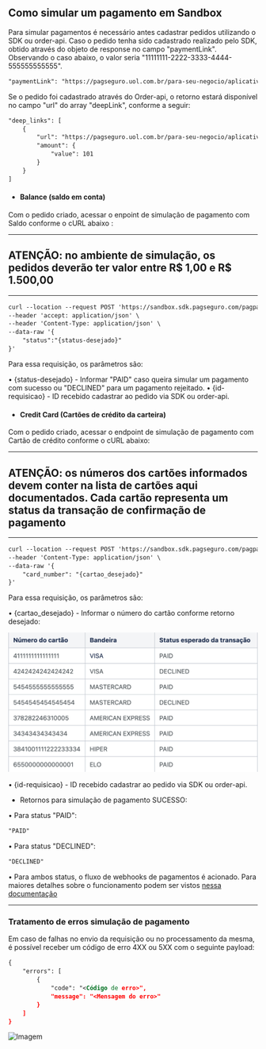 ## Como simular um pagamento em Sandbox

Para simular pagamentos é necessário antes cadastrar pedidos utilizando o SDK ou order-api. 
Caso o pedido tenha sido cadastrado realizado pelo SDK, obtido através do objeto de response no campo "paymentLink". Observando o caso abaixo, o valor seria "11111111-2222-3333-4444-555555555555". 


```xml
"paymentLink": "https://pagseguro.uol.com.br/para-seu-negocio/aplicativos/minha-conta/download?f=order&r=11111111-2222-3333-4444-555555555555"
```


 Se o pedido foi cadastrado através do Order-api, o retorno estará disponível no campo "url" do array "deepLink", conforme a seguir:


```xml
"deep_links": [
    {
        "url": "https://pagseguro.uol.com.br/para-seu-negocio/aplicativos/minha-conta/download?f=order&r=11111111-2222-3333-4444-555555555555",
        "amount": {
            "value": 101
        }
    }
]
```


* #### Balance (saldo em conta)

Com o pedido criado, acessar o enpoint  de simulação de pagamento com Saldo conforme o cURL abaixo :
___
## ATENÇÃO: no ambiente de simulação, os pedidos deverão ter valor entre R$ 1,00 e R$ 1.500,00
___

```xml
curl --location --request POST 'https://sandbox.sdk.pagseguro.com/pagpay/balance/{id-requisicao}' \
--header 'accept: application/json' \
--header 'Content-Type: application/json' \
--data-raw '{
    "status":"{status-desejado}"
}'
```


Para essa requisição, os parâmetros são:

• {status-desejado} - Informar "PAID" caso queira simular um pagamento com sucesso ou "DECLINED" para um pagamento rejeitado. 
• {id-requisicao} - ID recebido cadastrar ao pedido via SDK ou order-api.   


* #### Credit Card (Cartões de crédito da carteira)

Com o pedido criado, acessar o endpoint  de simulação de pagamento com Cartão de crédito conforme o cURL abaixo:

___
## ATENÇÃO: os números dos cartões informados devem conter na lista de cartões aqui documentados. Cada cartão representa um status da transação de confirmação de pagamento
___

```xml
curl --location --request POST 'https://sandbox.sdk.pagseguro.com/pagpay/credit-card/{id-requisicao}' \
--header 'Content-Type: application/json' \
--data-raw '{
    "card_number": "{cartao_desejado}"
}'
```



Para essa requisição, os parâmetros são: 

• {cartao_desejado} - Informar o número do cartão conforme retorno desejado:

![Imagem](images/desired_card.png)

• {id-requisicao} - ID recebido cadastrar ao pedido via SDK ou order-api.



* Retornos para simulação de pagamento SUCESSO:

• Para status "PAID":

```xml
"PAID"
```

• Para status "DECLINED":

```xml
"DECLINED"
```

• Para ambos status, o fluxo de webhooks de pagamentos é acionado. Para maiores detalhes sobre o funcionamento podem ser vistos [nessa documentação](https://documenter.getpostman.com/view/10863174/TVetc6HV#209355ec-a9d4-4228-8c6d-81e0db11002a)

___
### Tratamento de erros simulação de pagamento
Em caso de falhas no envio da requisição ou no processamento da mesma, é possível receber um código de erro 4XX ou 5XX com o seguinte payload:


```xml
{
    "errors": [
        {
            "code": "<Código de erro>",
            "message": "<Mensagem do erro>"
        }
    ]
}
```

![Imagem](images/http_errors.png)
